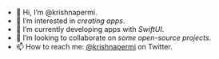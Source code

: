- 👋 Hi, I’m @krishnapermi.
- 👀 I’m interested in _creating apps_.
- 🌱 I’m currently developing apps with _SwiftUI_.
- 💞️ I’m looking to collaborate on _some open-source projects_.
- 📫 How to reach me: [@krishnapermi](https://twitter.com/krishnapermi) on Twitter.

<!---
krishnapermi/krishnapermi is a ✨ special ✨ repository because its `README.md` (this file) appears on your GitHub profile.
You can click the Preview link to take a look at your changes.
--->
